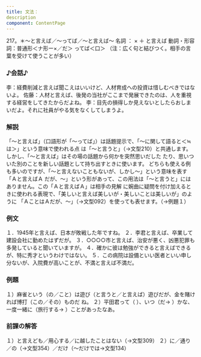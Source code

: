 ```yaml
---
title: 文法：
description
component: ContentPage
---
```



217。＊～と言えば／～ってば／～と言えば～
名詞 ： × ＋ と言えば
動詞・形容詞：普通形＜ナ形ー×／だ＞ ってば＜口＞
（注：広く句と結びつく。相手の言葉を受けて使うことが多い）
### ♪会話♪
李：経費削減と言えば聞こえはいいけど、人材育成への投資は惜しむべきではないよ。
佐藤：人材と言えば、後発の当社がここまで発展できたのは、人を重視する経営をしてきたからだよね。
李：目先の損得しか見えないとしたらおしまいだよ。それに社員がやる気をなくしてしまうよ。
### 解説
「～と言えば」（口語形が「～ってば」）は話題提示で、「～に関して語ると＜≒は＞」という意味で使われる点 は「～と言うと」（→文型210）と共通します。しかし、「～と言えば」はその場の話題から何かを突然思いだした たり、思いついた別のことを新しい話題として持ち出すときに使います。
どちらも使える例も多いのですが、「～と言えないこともないが、しかし～」という意味を表す「Ａと言えばＡ だが、～」という形があって、この用法は「～と言うと」にはありません。この「Ａと言えばＡ」は相手の見解 に婉曲に疑問を付け加えるときに使われる表現で、「美しいと言えば美しいが・美しいことは美しいが」のように 「ＡことはＡだが、～」（→文型092）を使っても表せます。（→例題１）
### 例文
１．1945年と言えば、日本が敗戦した年ですね。
２．李君と言えば、卒業して建設会社に勤めたはずだが。
３．○○○○市と言えば、治安が悪く、凶悪犯罪も多発していると聞いていますが。
４．確かに彼は勉強ができると言えばできるが、特に秀才というわけではない。
５．この病院は設備といい医者といい申し分ないが、入院費が高いことが、不満と言えば不満だ。
### 例題
１）麻雀という（の／こと）は遊び（と言うと／と言えば）遊びだが、金を賭ければ博打（この／その）ものだ
ね。
２）平田君って（ ）、いつ（だ→ ）かな、一度一緒に（旅行する→ ）ことがあったなあ。
### 前課の解答
１）と言えども／用心する／に越したことはない（→文型309）
２）に／通り／の（→文型354）／だけ（～だけでは→文型134）
